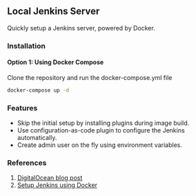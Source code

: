 ## Local Jenkins Server

Quickly setup a Jenkins server, powered by Docker.

### Installation

#### Option 1: Using Docker Compose

Clone the repository and run the docker-compose.yml file

```sh
docker-compose up -d
```

### Features

- Skip the initial setup by installing plugins during image build.
- Use configuration-as-code plugin to configure the Jenkins automatically.
- Create admin user on the fly using environment variables.

### References

1. [DigitalOcean blog post](https://www.digitalocean.com/community/tutorials/how-to-automate-jenkins-setup-with-docker-and-jenkins-configuration-as-code)
2. [Setup Jenkins using Docker](https://www.jenkins.io/doc/book/installing/docker/)
